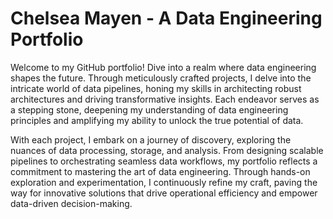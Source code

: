 # Chelsea Mayen - A Data Engineering Portfolio
Welcome to my GitHub portfolio! Dive into a realm where data engineering shapes the future. Through meticulously crafted projects, I delve into the intricate world of data pipelines, honing my skills in architecting robust architectures and driving transformative insights. Each endeavor serves as a stepping stone, deepening my understanding of data engineering principles and amplifying my ability to unlock the true potential of data.

With each project, I embark on a journey of discovery, exploring the nuances of data processing, storage, and analysis. From designing scalable pipelines to orchestrating seamless data workflows, my portfolio reflects a commitment to mastering the art of data engineering. Through hands-on exploration and experimentation, I continuously refine my craft, paving the way for innovative solutions that drive operational efficiency and empower data-driven decision-making.

